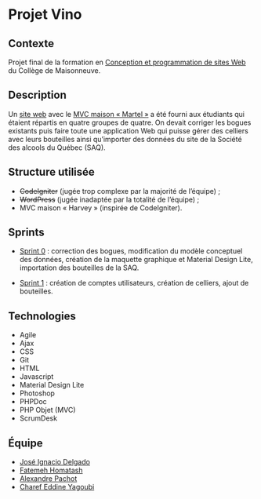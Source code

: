 # Projet Vino

## Contexte

Projet final de la formation en [Conception et programmation de sites Web](https://fc.cmaisonneuve.qc.ca/repertoire/ti/aec/developpement-sites-web "Description du programme") du Collège de Maisonneuve.

## Description

Un [site web](https://github.com/projet-web-Maisonneuve/vino/tree/21a6436d9c307a8b76a6d4a4b50c6333712ea5f9) avec le [MVC maison « Martel »](https://github.com/projet-web-Maisonneuve/simpleMVCStructure) a été fourni aux étudiants qui étaient répartis en quatre groupes de quatre. On devait corriger les bogues existants puis faire toute une application Web qui puisse gérer des celliers avec leurs bouteilles ainsi qu’importer des données du site de la Société des alcools du Québec (SAQ).

## Structure utilisée
- ~~CodeIgniter~~ (jugée trop complexe par la majorité de l’équipe) ;
- ~~WordPress~~ (jugée inadaptée par la totalité de l’équipe) ;
- MVC maison « Harvey » (inspirée de CodeIgniter).

## Sprints
- [Sprint 0](https://github.com/projet-web-Maisonneuve/vino/tree/6d8d6579cd1df7c418085bae9a541ef5f8a7bc03) : correction des bogues, modification du modèle conceptuel des données, création de la maquette graphique et Material Design Lite, importation des bouteilles de la SAQ.
  
- [Sprint 1](https://github.com/projet-web-Maisonneuve/vino/tree/b5d5b1b921cf37b12bad82042e0af7f1a352426a) : création de comptes utilisateurs, création de celliers, ajout de bouteilles.

## Technologies
- Agile
- Ajax
- CSS
- Git
- HTML
- Javascript
- Material Design Lite
- Photoshop
- PHPDoc
- PHP Objet (MVC)
- ScrumDesk
  
## Équipe
- [José Ignacio Delgado](https://github.com/jidelgado77)
- [Fatemeh Homatash](https://github.com/FatemehHo)
- [Alexandre Pachot](https://github.com/LibreEdu)
- [Charef Eddine Yagoubi](https://github.com/charefeddine)
